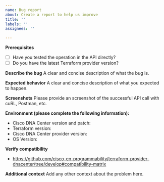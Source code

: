 ```yaml
---
name: Bug report
about: Create a report to help us improve
title: ''
labels: ''
assignees: ''

---
```


**Prerequisites**
* [ ] Have you tested the operation in the API directly?
* [ ] Do you have the latest Terraform provider version?

**Describe the bug**
A clear and concise description of what the bug is.

**Expected behavior**
A clear and concise description of what you expected to happen.

**Screenshots**
Please provide an screenshot of the successful API call with cuRL, Postman, etc.

**Environment (please complete the following information):**
* Cisco DNA Center version and patch: 
* Terraform version:
* Cisco DNA Center provider version:
* OS Version: 

**Verify compatibility**
* https://github.com/cisco-en-programmability/terraform-provider-dnacenter/tree/develop#compatibility-matrix

**Additional context**
Add any other context about the problem here.
